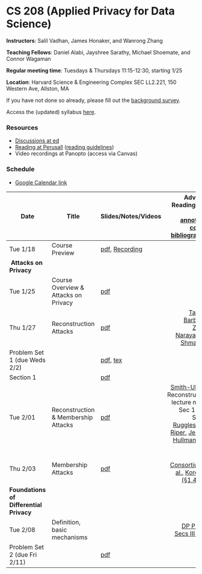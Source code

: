 # CS 208 (Applied Privacy for Data Science)

**Instructors**: Salil Vadhan, James Honaker, and Wanrong Zhang

**Teaching Fellows**: Daniel Alabi, Jayshree Sarathy, Michael Shoemate, and Connor Wagaman

**Regular meeting time**: Tuesdays & Thursdays 11:15-12:30, starting 1/25

**Location**: Harvard Science & Engineering Complex SEC LL2.221, 150 Western Ave, Allston, MA

If you have not done so already, please fill out the [background survey](https://docs.google.com/forms/d/e/1FAIpQLSfYrvV08oMJr5idotBG1eIyE6rafbKymxs_8gm9iUqpC73vKg/viewform).

Access the (updated) syllabus [here](files/cs208_spring2022_syllabus.pdf).


### Resources

* [Discussions at ed][ed]
* [Reading at Perusall][perusall] ([reading guidelines])
* Video recordings at Panopto (access via Canvas)
 
[ed]: https://edstem.org/us/courses/19868/
[perusall]: https://app.perusall.com/courses/compsci-208-applied-privacy-for-data-science/
[reading guidelines]: files/reading_and_commenting_guidelines.pdf


### Schedule

* [Google Calendar link][gcal]

[gcal]: https://calendar.google.com/calendar/u/0?cid=Y19lYjYwZ2NzcDdoZTBwamZqMG1ldGs0NnE3MEBncm91cC5jYWxlbmRhci5nb29nbGUuY29t


| **Date**                                 | **Title**                            | **Slides/Notes/Videos**                          |          **Advance Reading** (see also [annotated course bibliography]) 
|------------------------------------------|-------------------------------|--------------------------------------------------|----------------------------------------------------------------------------------------------------------------:|
| Tue 1/18                                 | Course Preview                       | [pdf][jan18:pdf], [Recording][jan18:video]       |                                                                                                                 |
| **Attacks on Privacy**                   |
| Tue 1/25                                 | Course Overview & Attacks on Privacy | [pdf][jan25:pdf]                                 |                                                                                                                 |
| Thu 1/27                                 | Reconstruction Attacks               | [pdf](presentations/reconstruction.pdf)          |                                                               [Tanner], [Barbaro-Zeller], [Narayanan-Shmatikov] |
| Problem Set 1 (due Weds 2/2)             |                                      | [pdf](homework/hw1.pdf), [tex](homework/hw1.tex) |                                                                                                                 |
| Section 1                                |                                      | [pdf](section/section1.pdf)                      |                                                                                                                 |
| Tue 2/01                                 | Reconstruction & Membership Attacks  | [pdf](presentations/membership.pdf)              | [Smith-Ullman] Reconstruction lecture notes, Sec 1-2.1, Sec 3, [Ruggles-van Riper], [Jessica Hullman blog post] |
| Thu 2/03                                 | Membership Attacks                   | [pdf](presentations/membership-attacks.pdf)      |                                                                 [P3G Consortium et al.],  [Korolova (§1,4,6,8)] |
| **Foundations of Differential Privacy**  |
| Tue 2/08                                 | Definition, basic mechanisms         |                                                  |                                                                                       [DP Primer Secs III-IV.B] |
| Problem Set 2 (due Fri 2/11)             |                                      | [pdf](homework/hw2.pdf) |                                                                                                                 |


[jan18:pdf]: files/course_preview.pdf
[jan18:video]: https://harvard.zoom.us/rec/play/rNU5_swSdM3xVtAd3rTReJtniCNhE4oKY54CWsA2hIPpnt2PmZGPbO-yOvIs0NpIS9y1ilRJ6SWsvH9P.hVnF5j1z4LYMDVYM

[jan25:pdf]: presentations/overview-reidentification.pdf

[annotated course bibliography]: files/cs208_annotated_bibliography.pdf
[Tanner]: https://www.forbes.com/sites/adamtanner/2013/04/25/harvard-professor-re-identifies-anonymous-volunteers-in-dna-study/#4b8a122d92c9
[Barbaro-Zeller]: https://www.nytimes.com/2006/08/09/technology/09aol.html
[Narayanan-Shmatikov]: https://dl.acm.org/citation.cfm?id=1743558
[Smith-Ullman]: https://dpcourse.github.io/
[Ruggles-van Riper]: https://link.springer.com/article/10.1007%2Fs11113-021-09674-3
[Jessica Hullman blog post]: https://statmodeling.stat.columbia.edu/2021/08/27/shots-taken-shots-returned-regarding-the-census-motivation-for-using-differential-privacy-and-btw-its-not-an-algorithm
[P3G Consortium et al.]: https://journals.plos.org/plosgenetics/article?id=10.1371/journal.pgen.1000665
[Korolova (§1,4,6,8)]: https://journalprivacyconfidentiality.org/index.php/jpc/article/view/594
[DP Primer Secs III-IV.B]: https://salil.seas.harvard.edu/files/salil/files/differential_privacy_primer_nontechnical_audience.pdf
